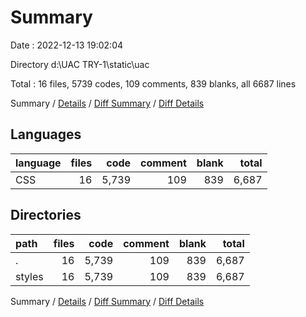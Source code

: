 # Summary

Date : 2022-12-13 19:02:04

Directory d:\\UAC TRY-1\\static\\uac

Total : 16 files,  5739 codes, 109 comments, 839 blanks, all 6687 lines

Summary / [Details](details.md) / [Diff Summary](diff.md) / [Diff Details](diff-details.md)

## Languages
| language | files | code | comment | blank | total |
| :--- | ---: | ---: | ---: | ---: | ---: |
| CSS | 16 | 5,739 | 109 | 839 | 6,687 |

## Directories
| path | files | code | comment | blank | total |
| :--- | ---: | ---: | ---: | ---: | ---: |
| . | 16 | 5,739 | 109 | 839 | 6,687 |
| styles | 16 | 5,739 | 109 | 839 | 6,687 |

Summary / [Details](details.md) / [Diff Summary](diff.md) / [Diff Details](diff-details.md)